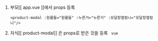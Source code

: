 1. 부모[[ app.vue ]]에서 props 등록
	``` vue
	<product-modal :원룸들="원룸들" :누른거="누른거" :모달창열렸니="모달창열렸니"/>
	```
2. 자식[[ product-modal]] 은  props로 받은 것을 등록
	``` vue```